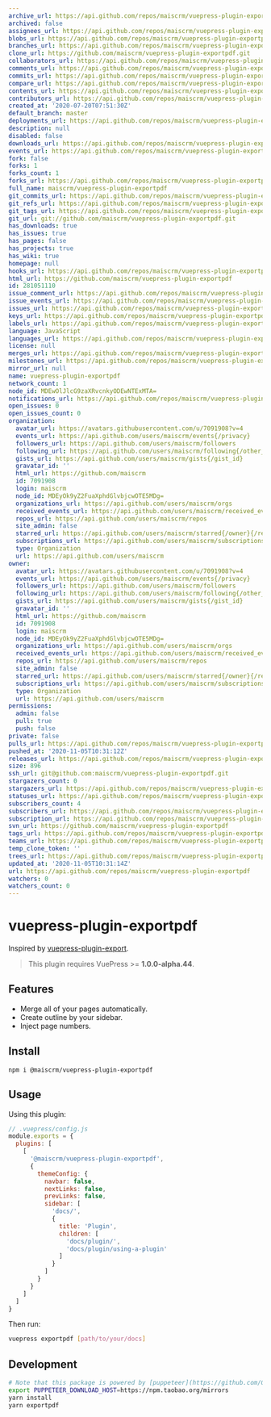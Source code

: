 ```yaml
---
archive_url: https://api.github.com/repos/maiscrm/vuepress-plugin-exportpdf/{archive_format}{/ref}
archived: false
assignees_url: https://api.github.com/repos/maiscrm/vuepress-plugin-exportpdf/assignees{/user}
blobs_url: https://api.github.com/repos/maiscrm/vuepress-plugin-exportpdf/git/blobs{/sha}
branches_url: https://api.github.com/repos/maiscrm/vuepress-plugin-exportpdf/branches{/branch}
clone_url: https://github.com/maiscrm/vuepress-plugin-exportpdf.git
collaborators_url: https://api.github.com/repos/maiscrm/vuepress-plugin-exportpdf/collaborators{/collaborator}
comments_url: https://api.github.com/repos/maiscrm/vuepress-plugin-exportpdf/comments{/number}
commits_url: https://api.github.com/repos/maiscrm/vuepress-plugin-exportpdf/commits{/sha}
compare_url: https://api.github.com/repos/maiscrm/vuepress-plugin-exportpdf/compare/{base}...{head}
contents_url: https://api.github.com/repos/maiscrm/vuepress-plugin-exportpdf/contents/{+path}
contributors_url: https://api.github.com/repos/maiscrm/vuepress-plugin-exportpdf/contributors
created_at: '2020-07-20T07:51:30Z'
default_branch: master
deployments_url: https://api.github.com/repos/maiscrm/vuepress-plugin-exportpdf/deployments
description: null
disabled: false
downloads_url: https://api.github.com/repos/maiscrm/vuepress-plugin-exportpdf/downloads
events_url: https://api.github.com/repos/maiscrm/vuepress-plugin-exportpdf/events
fork: false
forks: 1
forks_count: 1
forks_url: https://api.github.com/repos/maiscrm/vuepress-plugin-exportpdf/forks
full_name: maiscrm/vuepress-plugin-exportpdf
git_commits_url: https://api.github.com/repos/maiscrm/vuepress-plugin-exportpdf/git/commits{/sha}
git_refs_url: https://api.github.com/repos/maiscrm/vuepress-plugin-exportpdf/git/refs{/sha}
git_tags_url: https://api.github.com/repos/maiscrm/vuepress-plugin-exportpdf/git/tags{/sha}
git_url: git://github.com/maiscrm/vuepress-plugin-exportpdf.git
has_downloads: true
has_issues: true
has_pages: false
has_projects: true
has_wiki: true
homepage: null
hooks_url: https://api.github.com/repos/maiscrm/vuepress-plugin-exportpdf/hooks
html_url: https://github.com/maiscrm/vuepress-plugin-exportpdf
id: 281051110
issue_comment_url: https://api.github.com/repos/maiscrm/vuepress-plugin-exportpdf/issues/comments{/number}
issue_events_url: https://api.github.com/repos/maiscrm/vuepress-plugin-exportpdf/issues/events{/number}
issues_url: https://api.github.com/repos/maiscrm/vuepress-plugin-exportpdf/issues{/number}
keys_url: https://api.github.com/repos/maiscrm/vuepress-plugin-exportpdf/keys{/key_id}
labels_url: https://api.github.com/repos/maiscrm/vuepress-plugin-exportpdf/labels{/name}
language: JavaScript
languages_url: https://api.github.com/repos/maiscrm/vuepress-plugin-exportpdf/languages
license: null
merges_url: https://api.github.com/repos/maiscrm/vuepress-plugin-exportpdf/merges
milestones_url: https://api.github.com/repos/maiscrm/vuepress-plugin-exportpdf/milestones{/number}
mirror_url: null
name: vuepress-plugin-exportpdf
network_count: 1
node_id: MDEwOlJlcG9zaXRvcnkyODEwNTExMTA=
notifications_url: https://api.github.com/repos/maiscrm/vuepress-plugin-exportpdf/notifications{?since,all,participating}
open_issues: 0
open_issues_count: 0
organization:
  avatar_url: https://avatars.githubusercontent.com/u/7091908?v=4
  events_url: https://api.github.com/users/maiscrm/events{/privacy}
  followers_url: https://api.github.com/users/maiscrm/followers
  following_url: https://api.github.com/users/maiscrm/following{/other_user}
  gists_url: https://api.github.com/users/maiscrm/gists{/gist_id}
  gravatar_id: ''
  html_url: https://github.com/maiscrm
  id: 7091908
  login: maiscrm
  node_id: MDEyOk9yZ2FuaXphdGlvbjcwOTE5MDg=
  organizations_url: https://api.github.com/users/maiscrm/orgs
  received_events_url: https://api.github.com/users/maiscrm/received_events
  repos_url: https://api.github.com/users/maiscrm/repos
  site_admin: false
  starred_url: https://api.github.com/users/maiscrm/starred{/owner}{/repo}
  subscriptions_url: https://api.github.com/users/maiscrm/subscriptions
  type: Organization
  url: https://api.github.com/users/maiscrm
owner:
  avatar_url: https://avatars.githubusercontent.com/u/7091908?v=4
  events_url: https://api.github.com/users/maiscrm/events{/privacy}
  followers_url: https://api.github.com/users/maiscrm/followers
  following_url: https://api.github.com/users/maiscrm/following{/other_user}
  gists_url: https://api.github.com/users/maiscrm/gists{/gist_id}
  gravatar_id: ''
  html_url: https://github.com/maiscrm
  id: 7091908
  login: maiscrm
  node_id: MDEyOk9yZ2FuaXphdGlvbjcwOTE5MDg=
  organizations_url: https://api.github.com/users/maiscrm/orgs
  received_events_url: https://api.github.com/users/maiscrm/received_events
  repos_url: https://api.github.com/users/maiscrm/repos
  site_admin: false
  starred_url: https://api.github.com/users/maiscrm/starred{/owner}{/repo}
  subscriptions_url: https://api.github.com/users/maiscrm/subscriptions
  type: Organization
  url: https://api.github.com/users/maiscrm
permissions:
  admin: false
  pull: true
  push: false
private: false
pulls_url: https://api.github.com/repos/maiscrm/vuepress-plugin-exportpdf/pulls{/number}
pushed_at: '2020-11-05T10:31:12Z'
releases_url: https://api.github.com/repos/maiscrm/vuepress-plugin-exportpdf/releases{/id}
size: 896
ssh_url: git@github.com:maiscrm/vuepress-plugin-exportpdf.git
stargazers_count: 0
stargazers_url: https://api.github.com/repos/maiscrm/vuepress-plugin-exportpdf/stargazers
statuses_url: https://api.github.com/repos/maiscrm/vuepress-plugin-exportpdf/statuses/{sha}
subscribers_count: 4
subscribers_url: https://api.github.com/repos/maiscrm/vuepress-plugin-exportpdf/subscribers
subscription_url: https://api.github.com/repos/maiscrm/vuepress-plugin-exportpdf/subscription
svn_url: https://github.com/maiscrm/vuepress-plugin-exportpdf
tags_url: https://api.github.com/repos/maiscrm/vuepress-plugin-exportpdf/tags
teams_url: https://api.github.com/repos/maiscrm/vuepress-plugin-exportpdf/teams
temp_clone_token: ''
trees_url: https://api.github.com/repos/maiscrm/vuepress-plugin-exportpdf/git/trees{/sha}
updated_at: '2020-11-05T10:31:14Z'
url: https://api.github.com/repos/maiscrm/vuepress-plugin-exportpdf
watchers: 0
watchers_count: 0
---
```


# vuepress-plugin-exportpdf

Inspired by [vuepress-plugin-export](https://github.com/ulivz/vuepress-plugin-export).

> This plugin requires VuePress >= **1.0.0-alpha.44**.

## Features

- Merge all of your pages automatically.
- Create outline by your sidebar.
- Inject page numbers.

## Install

```shell
npm i @maiscrm/vuepress-plugin-exportpdf
```

## Usage

Using this plugin:

```javascript
// .vuepress/config.js
module.exports = {
  plugins: [
    [
      '@maiscrm/vuepress-plugin-exportpdf',
      {
        themeConfig: {
          navbar: false,
          nextLinks: false,
          prevLinks: false,
          sidebar: [
            'docs/',
            {
              title: 'Plugin',
              children: [
                'docs/plugin/',
                'docs/plugin/using-a-plugin'
              ]
            }
          ]
        }
      }
    ]
  ]
}
```

Then run:

```bash
vuepress exportpdf [path/to/your/docs]
```

## Development

```bash
# Note that this package is powered by [puppeteer](https://github.com/GoogleChrome/puppeteer), if you are in a mysterious wall, consider setting this [environment variables](https://github.com/GoogleChrome/puppeteer/blob/v1.11.0/docs/api.md#environment-variables) before installation.
export PUPPETEER_DOWNLOAD_HOST=https://npm.taobao.org/mirrors
yarn install
yarn exportpdf
```

